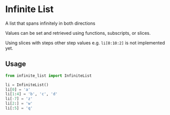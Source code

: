 # Infinite List

A list that spans infinitely in both directions

Values can be set and retrieved using functions, subscripts, or slices.

Using slices with steps other step values e.g. `li[0:10:2]` is not implemented yet. 

## Usage
```python
from infinite_list import InfiniteList

li = InfiniteList()
li[0] = 'a'
li[1:4] = 'b', 'c', 'd'
li[-7] = 'z'
li[2:] = 'w'
li[:5] = 'q'
```